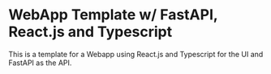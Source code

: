 # WebApp Template w/ FastAPI, React.js and Typescript

This is a template for a Webapp using React.js and Typescript for the UI and FastAPI as the API.
